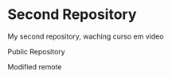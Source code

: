 # Second Repository
 My second repository, waching curso em video

Public Repository

Modified remote
